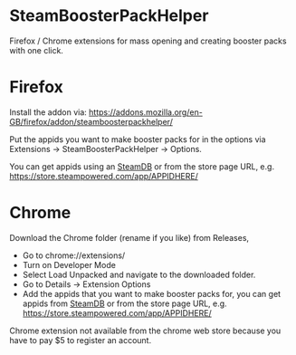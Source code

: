 # SteamBoosterPackHelper
Firefox / Chrome extensions for mass opening and creating booster packs with one click.



# Firefox

Install the addon via: https://addons.mozilla.org/en-GB/firefox/addon/steamboosterpackhelper/

Put the appids you want to make booster packs for in the options via Extensions -> SteamBoosterPackHelper -> Options.

You can get appids using an [SteamDB](https://steamdb.info/) or from the store page URL, e.g. https://store.steampowered.com/app/APPIDHERE/


# Chrome

Download the Chrome folder (rename if you like) from Releases, 
* Go to chrome://extensions/
* Turn on Developer Mode
* Select Load Unpacked and navigate to the downloaded folder.
* Go to Details -> Extension Options
* Add the appids that you want to make booster packs for, you can get appids from  [SteamDB](https://steamdb.info/) or from the store page URL, e.g. https://store.steampowered.com/app/APPIDHERE/

Chrome extension not available from the chrome web store because you have to pay $5 to register an account.
